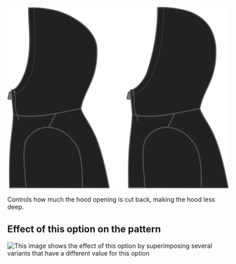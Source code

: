 ![Hood cutback](./hoodcutback.svg)

Controls how much the hood opening is cut back, making the hood less deep.

## Effect of this option on the pattern

![This image shows the effect of this option by superimposing several variants that have a different value for this option](huey\_hoodcutback\_sample.svg "Effect of this option on the pattern")
